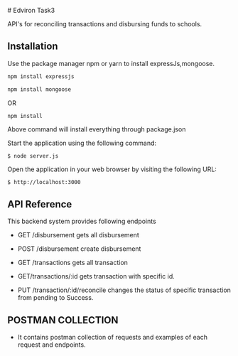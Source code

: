 
 
 # Edviron Task3

API's for reconciling transactions and disbursing funds to schools.

## Installation

Use the package manager npm or yarn to install expressJs,mongoose.

```bash
npm install expressjs

```

```bash
npm install mongoose
```
OR
```bash
npm install
```
Above command will install everything through package.json

Start the application using the following command:
```
$ node server.js
```

Open the application in your web browser by visiting the following URL:
```
$ http://localhost:3000
```

## API Reference
This backend system provides following endpoints

* GET /disbursement gets all disbursement
* POST /disbursement create disbursement

* GET /transactions gets all transaction
* GET/transactions/:id gets transaction with specific id. 
* PUT /transaction/:id/reconcile changes the status of specific transaction from pending to Success.

## POSTMAN COLLECTION
* It contains postman collection of requests and examples of each request and endpoints.
